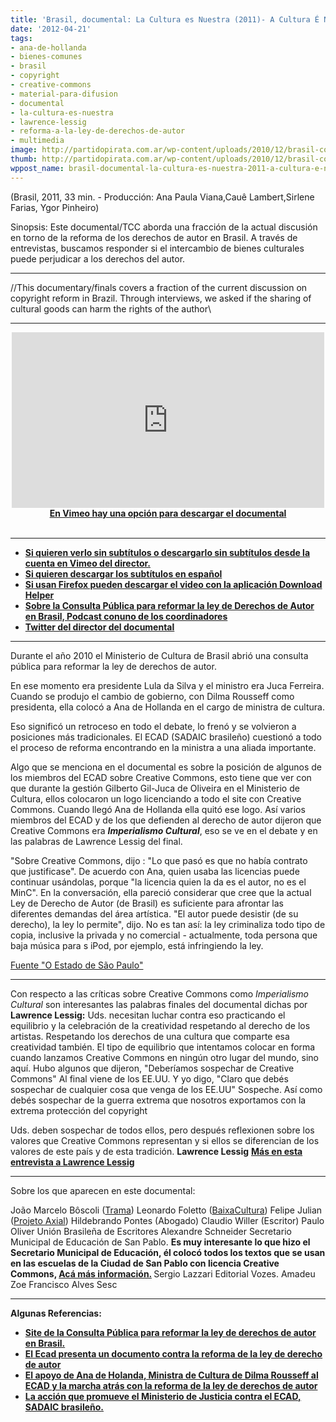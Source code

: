 ```yaml
---
title: 'Brasil, documental: La Cultura es Nuestra (2011)- A Cultura É Nossa (2011) '
date: '2012-04-21'
tags:
- ana-de-hollanda
- bienes-comunes
- brasil
- copyright
- creative-commons
- material-para-difusion
- documental
- la-cultura-es-nuestra
- lawrence-lessig
- reforma-a-la-ley-de-derechos-de-autor
- multimedia
image: http://partidopirata.com.ar/wp-content/uploads/2010/12/brasil-copyright.png
thumb: http://partidopirata.com.ar/wp-content/uploads/2010/12/brasil-copyright-150x150.png
wppost_name: brasil-documental-la-cultura-es-nuestra-2011-a-cultura-e-nossa-2011
---
```


(Brasil, 2011, 33 min. - Producción: Ana Paula Viana,Cauê Lambert,Sirlene Farias, Ygor Pinheiro)

Sinopsis: Este documental/TCC aborda una fracción de la actual discusión en torno de la reforma de los derechos de autor en Brasil. A través de entrevistas, buscamos responder si el intercambio de bienes culturales puede perjudicar a los derechos del autor.

<hr />

//This documentary/finals covers a fraction of the current discussion on copyright reform in Brazil. Through interviews, we asked if the sharing of cultural goods can harm the rights of the author\\

<hr />

<center>
<iframe src="http://player.vimeo.com/video/40768929" frameborder="0" width="500" height="281"></iframe></center><center><strong><a href="http://vimeo.com/40768929" target="_blank">En Vimeo hay una opción para descargar el documental</a></strong></center>&nbsp;

<hr />

<ul>
	<li><strong><a href="https://vimeo.com/36816316" target="_blank">Si quieren verlo sin subtítulos o descargarlo sin subtítulos desde la cuenta en Vimeo del director.</a></strong></li>
	<li><strong><a href="https://rapidshare.com/files/1518739003/lessig.srt" target="_blank">Si quieren descargar los subtítulos en español</a></strong></li>
	<li><strong><a href="http://www.downloadhelper.net/update.php?from=4.9.8&amp;to=4.9.9" target="_blank">Si usan Firefox pueden descargar el video con la aplicación Download Helper</a></strong></li>
	<li><strong><a href="http://partidopirata.com.ar/2730/brasil-marco-civil-de-internet-derechos-y-deberes-en-el-uso-de-internet">Sobre la Consulta Pública para reformar la ley de Derechos de Autor en Brasil, Podcast conuno de los coordinadores</a></strong></li>
	<li><strong><a href="https://twitter.com/#!/ygorp" target="_blank">Twitter del director del documental</a></strong></li>
</ul>

<hr />

Durante el año 2010 el Ministerio de Cultura de Brasil abrió una consulta pública para reformar la ley de derechos de autor.

En ese momento era presidente Lula da Silva y el ministro era Juca Ferreira. Cuando se produjo el cambio de gobierno, con Dilma Rousseff como presidenta, ella colocó a Ana de Hollanda en el cargo de ministra de cultura.

Eso significó un retroceso en todo el debate, lo frenó y se volvieron a posiciones más tradicionales. El ECAD (SADAIC brasileño) cuestionó a todo el proceso de reforma encontrando en la ministra a una aliada importante.

Algo que se menciona en el documental es sobre la posición de algunos de los miembros del ECAD sobre Creative Commons, esto tiene que ver con que durante la gestión Gilberto Gil-Juca de Oliveira en el Ministerio de Cultura, ellos colocaron un logo licenciando a todo el site con Creative Commons. Cuando llegó Ana de Hollanda ella quitó ese logo. Así varios miembros del ECAD y de los que defienden al derecho de autor dijeron que Creative Commons era <strong><em>Imperialismo Cultural</em></strong>, eso se ve en el debate y en las palabras de Lawrence Lessig del final.

"Sobre Creative Commons, dijo : "Lo que pasó es que no había contrato que justificase". De acuerdo con Ana, quien usaba las licencias puede continuar usándolas, porque "la licencia quien la da es el autor, no es el MinC". En la conversación, ella pareció considerar que cree que la actual Ley de Derecho de Autor (de Brasil) es suficiente para afrontar las diferentes demandas del área artística. "El autor puede desistir (de su derecho), la ley lo permite", dijo. No es tan así: la ley criminaliza todo tipo de copia, inclusive la privada y no comercial - actualmente, toda persona que baja música para s iPod, por ejemplo, está infringiendo la ley.

<a href="http://www.estadao.com.br/estadaodehoje/20110127/not_imp671565,0.php" target="_blank">Fuente "O Estado de São Paulo"</a>

<hr />

Con respecto a las críticas sobre Creative Commons como <em>Imperialismo Cultural</em> son interesantes las palabras finales del documental dichas por <strong>Lawrence Lessig:</strong>
Uds. necesitan luchar contra eso practicando el equilibrio y la celebración de la creatividad respetando al derecho de los artistas.
Respetando los derechos de una cultura que comparte esa creatividad también.
El tipo de equilibrio que intentamos colocar en forma cuando lanzamos Creative Commons en ningún otro lugar del mundo, sino aquí.
Hubo algunos que dijeron, "Deberíamos sospechar de Creative Commons"
Al final viene de los EE.UU.
Y yo digo, "Claro que debés sospechar de cualquier cosa que venga de los EE.UU"
Sospeche.
Así como debés sospechar de la guerra extrema que nosotros exportamos con la extrema protección del copyright

Uds. deben sospechar de todos ellos, pero después reflexionen sobre los valores que Creative Commons representan y si ellos se diferencian de los valores de este país y de esta tradición.
<strong>Lawrence Lessig</strong>
<strong><a href="http://partidopirata.com.ar/1691/las-predicciones-de-lawrence-entrevista-a-lawrence-lessig-creative-commons">Más en esta entrevista a Lawrence Lessig</a></strong>

<hr />

Sobre los que aparecen en este documental:

João Marcelo Bôscoli (<a href="http://tramavirtual.uol.com.br/" target="_blank">Trama</a>)
Leonardo Foletto (<a href="http://baixacultura.org/" target="_blank">BaixaCultura</a>)
Felipe Julian (<a href="http://www.axialvirtual.com/Axial/Axial/Axial_%28home%29.html" target="_blank">Projeto Axial</a>)
Hildebrando Pontes (Abogado)
Claudio Willer (Escritor)
Paulo Oliver
Unión Brasileña de Escritores
Alexandre Schneider
Secretario Municipal de Educación de San Pablo.
<strong>Es muy interesante lo que hizo el Secretario Municipal de Educación, él colocó todos los textos que se usan en las escuelas de la Ciudad de San Pablo con licencia Creative Commons, <a href="http://partidopirata.com.ar/1938/municipalidad-de-san-pablo-brasil-libera-el-uso-de-todo-su-material-didatico-a-traves-de-licencias-ccc" target="_blank">Acá más información.</a>
</strong>Sergio Lazzari
Editorial Vozes.
Amadeu Zoe
Francisco Alves
Sesc

<hr />

<strong>Algunas Referencias:</strong>
<ul>
	<li><strong><a href="http://www.cultura.gov.br/consultadireitoautoral/" target="_blank">Site de la Consulta Pública para reformar la ley de derechos de autor en Brasil.</a></strong></li>
	<li><strong> <a href="http://partido-pirata.blogspot.com/2010/07/brasil-ecad-presenta-documento-contra.html" target="_Blank">El Ecad presenta un documento contra la reforma de la ley de derecho de autor</a></strong></li>
	<li><strong> <a href="http://partido-pirata.blogspot.com/2011/01/el-samba-triste-de-ana-de-hollanda.html" target="_blank">El apoyo de Ana de Holanda, Ministra de Cultura de Dilma Rousseff al ECAD y la marcha atrás con la reforma de la ley de derechos de autor</a></strong></li>
	<li><strong> <a href="http://partido-pirata.blogspot.com/2011/05/brasil-union-inicia-una-accion-contra.html" target="_blank">La acción que promueve el Ministerio de Justicia contra el ECAD, SADAIC brasileño.</a></strong></li>
</ul>
&nbsp;
